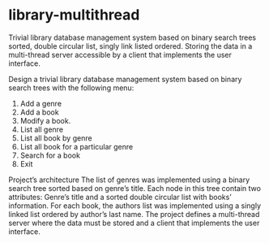 # library-multithread
Trivial library database management system based on binary search trees sorted, double circular list, singly link listed ordered. Storing the data in a multi-thread server accessible by a client that implements the user interface.

Design a trivial library database management system based on binary search trees with the following menu:
1. Add a genre
2. Add a book
3. Modify a book.
4. List all genre
5. List all book by genre
6. List all book for a particular genre
7. Search for a book
8. Exit

Project’s architecture
The list of genres was implemented using a binary search tree sorted based on genre’s title. Each node in this tree contain two attributes: Genre’s title and a sorted double circular list with books’ information. For each book, the authors list was implemented using a singly linked list ordered by author’s last name.
The project defines a multi-thread server where the data must be stored and a client that implements the user interface.
